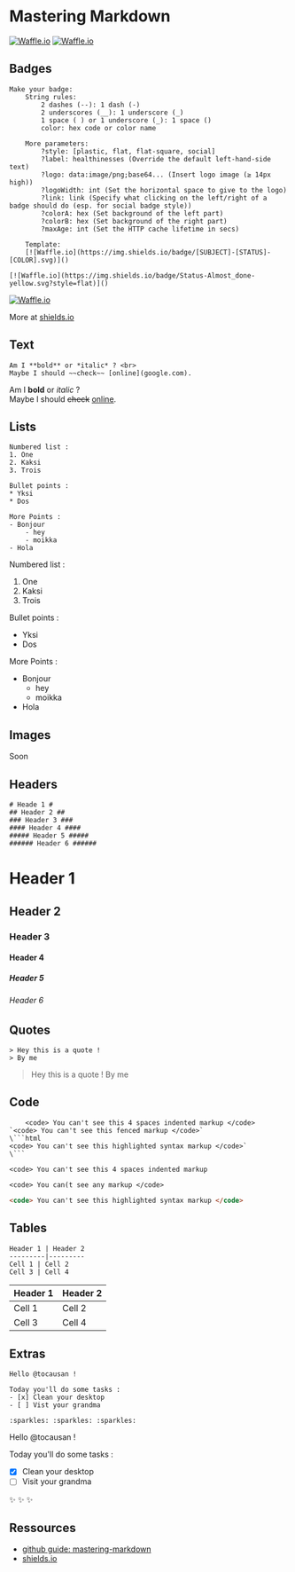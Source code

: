 # Mastering Markdown #
[![Waffle.io](https://img.shields.io/badge/Status-Complete-brightgreen.svg?style=flat)]()
[![Waffle.io](https://img.shields.io/badge/Helpful_%3F-A_lot-ff69b4.svg?style=flat)]()


## Badges ##
```
Make your badge:
	String rules:
		2 dashes (--): 1 dash (-)
		2 underscores (__): 1 underscore (_)
		1 space ( ) or 1 underscore (_): 1 space () 
		color: hex code or color name
	
	More parameters:
		?style: [plastic, flat, flat-square, social]
		?label: healthinesses (Override the default left-hand-side text)
		?logo: data:image/png;base64... (Insert logo image (≥ 14px high))
		?logoWidth: int (Set the horizontal space to give to the logo)
		?link: link (Specify what clicking on the left/right of a badge should do (esp. for social badge style))
		?colorA: hex (Set background of the left part)
		?colorB: hex (Set background of the right part)
		?maxAge: int (Set the HTTP cache lifetime in secs)

	Template:
	[![Waffle.io](https://img.shields.io/badge/[SUBJECT]-[STATUS]-[COLOR].svg)]()
```
```
[![Waffle.io](https://img.shields.io/badge/Status-Almost_done-yellow.svg?style=flat)]()
```

[![Waffle.io](https://img.shields.io/badge/Status-Almost_done-yellow.svg?style=flat)]()

More at [shields.io](http://shields.io)


## Text ##
```
Am I **bold** or *italic* ? <br>
Maybe I should ~~check~~ [online](google.com).
```
Am I **bold** or *italic* ? <br>
Maybe I should ~~check~~ [online](http://google.com).


## Lists ##
```
Numbered list :
1. One
2. Kaksi
3. Trois

Bullet points :
* Yksi
* Dos

More Points :
- Bonjour
	- hey
	- moikka
- Hola
```

Numbered list :
1. One
2. Kaksi
3. Trois

Bullet points :
* Yksi
* Dos

More Points :
- Bonjour
	- hey
	- moikka
- Hola


## Images ##
Soon

## Headers ##
```
# Heade 1 #
## Header 2 ##
### Header 3 ###
#### Header 4 ####
##### Header 5 #####
###### Header 6 ######
```
# Header 1 #
## Header 2 ##
### Header 3 ###
#### Header 4 ####
##### Header 5 #####
###### Header 6 ######


## Quotes ##
```
> Hey this is a quote !
> By me
```

> Hey this is a quote !
> By me


## Code ##

```
    <code> You can't see this 4 spaces indented markup </code> 
`<code> You can't see this fenced markup </code>`
\```html
<code> You can't see this highlighted syntax markup </code>`
\```
```
    <code> You can't see this 4 spaces indented markup
`<code> You can(t see any markup </code>`
```html
<code> You can't see this highlighted syntax markup </code>
```


## Tables ##
```
Header 1 | Header 2
---------|---------
Cell 1 | Cell 2
Cell 3 | Cell 4
```

Header 1 | Header 2
---------|---------
Cell 1 | Cell 2
Cell 3 | Cell 4


## Extras ##
```
Hello @tocausan !

Today you'll do some tasks :
- [x] Clean your desktop
- [ ] Vist your grandma

:sparkles: :sparkles: :sparkles:
```

Hello @tocausan !

Today you'll do some tasks :
- [x] Clean your desktop
- [ ] Visit your grandma

:sparkles: :sparkles: :sparkles:



## Ressources ##
- [github guide: mastering-markdown](https://guides.github.com/features/mastering-markdown/)
- [shields.io](http://shields.io)



